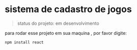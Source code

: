 # sistema de cadastro de jogos

>status do projeto: em desenvolvimento

para rodar esse projeto em sua maquina , por favor digite:

```
npm install react
``` 
